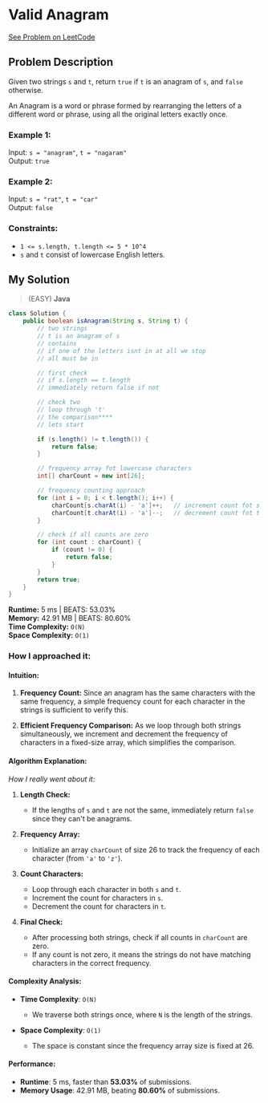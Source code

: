 # Valid Anagram
[See Problem on LeetCode](https://leetcode.com/problems/valid-anagram/)

## Problem Description

Given two strings `s` and `t`, return `true` if `t` is an anagram of `s`, and `false` otherwise.

An Anagram is a word or phrase formed by rearranging the letters of a different word or phrase, using all the original letters exactly once.

### Example 1:
Input: `s = "anagram"`, `t = "nagaram"`  
Output: `true`

### Example 2:
Input: `s = "rat"`, `t = "car"`  
Output: `false`

### Constraints:
- `1 <= s.length, t.length <= 5 * 10^4`
- `s` and `t` consist of lowercase English letters.

## My Solution
> (EASY) **Java**

```java
class Solution {
    public boolean isAnagram(String s, String t) {
        // two strings 
        // t is an anagram of s
        // contains
        // if one of the letters isnt in at all we stop
        // all must be in

        // first check
        // if s.length == t.length 
        // immediately return false if not

        // check two
        // loop through 't'
        // the comparison****
        // lets start

        if (s.length() != t.length()) {
            return false;
        } 

        // frequency array fot lowercase characters
        int[] charCount = new int[26];

        // frequency counting approach
        for (int i = 0; i < t.length(); i++) {
            charCount[s.charAt(i) - 'a']++;   // increment count fot s
            charCount[t.charAt(i) - 'a']--;   // decrement count fot t
        }

        // check if all counts are zero
        for (int count : charCount) {
            if (count != 0) {
                return false;
            }
        }
        return true;
    }
}
```

**Runtime:** 5 ms | BEATS: 53.03%  
**Memory:** 42.91 MB | BEATS: 80.60%  
**Time Complexity:** `O(N)`  
**Space Complexity:** `O(1)`

### How I approached it:
#### Intuition:
1. **Frequency Count:** Since an anagram has the same characters with the same frequency, a simple frequency count for each character in the strings is sufficient to verify this.

2. **Efficient Frequency Comparison:** As we loop through both strings simultaneously, we increment and decrement the frequency of characters in a fixed-size array, which simplifies the comparison.

#### Algorithm Explanation:
*How I really went about it:*

1. **Length Check:** 
   - If the lengths of `s` and `t` are not the same, immediately return `false` since they can't be anagrams.

2. **Frequency Array:**
   - Initialize an array `charCount` of size 26 to track the frequency of each character (from `'a'` to `'z'`).

3. **Count Characters:**
   - Loop through each character in both `s` and `t`.
   - Increment the count for characters in `s`.
   - Decrement the count for characters in `t`.

4. **Final Check:**
   - After processing both strings, check if all counts in `charCount` are zero.
   - If any count is not zero, it means the strings do not have matching characters in the correct frequency.

#### Complexity Analysis:
- **Time Complexity**: `O(N)`
  - We traverse both strings once, where `N` is the length of the strings.
  
- **Space Complexity**: `O(1)`
  - The space is constant since the frequency array size is fixed at 26.

#### Performance:
- **Runtime**: 5 ms, faster than **53.03%** of submissions.
- **Memory Usage**: 42.91 MB, beating **80.60%** of submissions.
